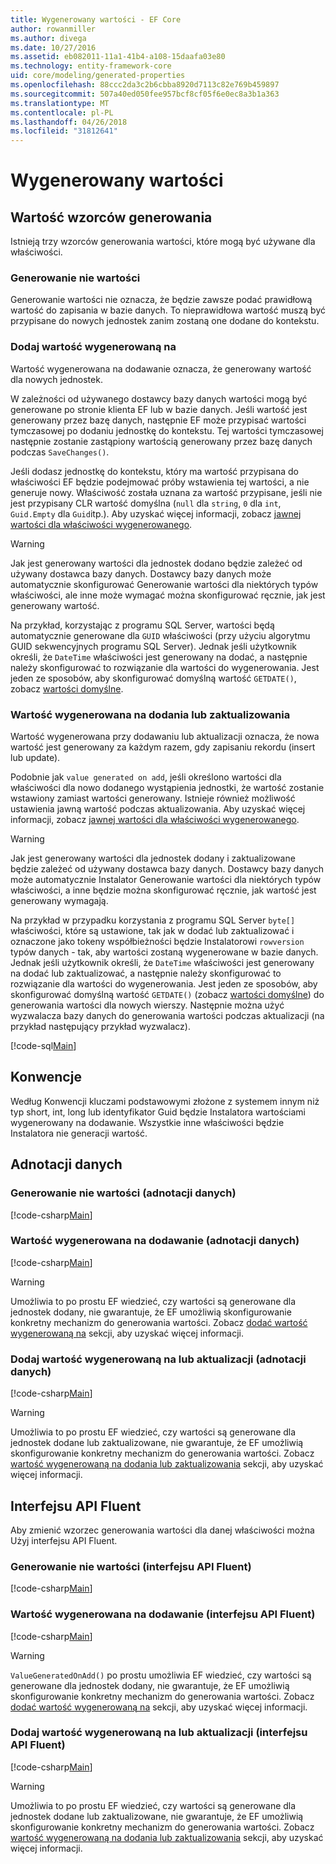 ```yaml
---
title: Wygenerowany wartości - EF Core
author: rowanmiller
ms.author: divega
ms.date: 10/27/2016
ms.assetid: eb082011-11a1-41b4-a108-15daafa03e80
ms.technology: entity-framework-core
uid: core/modeling/generated-properties
ms.openlocfilehash: 88ccc2da3c2b6cbba8920d7113c82e769b459897
ms.sourcegitcommit: 507a40ed050fee957bcf8cf05f6e0ec8a3b1a363
ms.translationtype: MT
ms.contentlocale: pl-PL
ms.lasthandoff: 04/26/2018
ms.locfileid: "31812641"
---
```

# <a name="generated-values"></a>Wygenerowany wartości

## <a name="value-generation-patterns"></a>Wartość wzorców generowania

Istnieją trzy wzorców generowania wartości, które mogą być używane dla właściwości.

### <a name="no-value-generation"></a>Generowanie nie wartości

Generowanie wartości nie oznacza, że będzie zawsze podać prawidłową wartość do zapisania w bazie danych. To nieprawidłowa wartość muszą być przypisane do nowych jednostek zanim zostaną one dodane do kontekstu.

### <a name="value-generated-on-add"></a>Dodaj wartość wygenerowaną na

Wartość wygenerowana na dodawanie oznacza, że generowany wartość dla nowych jednostek.

W zależności od używanego dostawcy bazy danych wartości mogą być generowane po stronie klienta EF lub w bazie danych. Jeśli wartość jest generowany przez bazę danych, następnie EF może przypisać wartości tymczasowej po dodaniu jednostkę do kontekstu. Tej wartości tymczasowej następnie zostanie zastąpiony wartością generowany przez bazę danych podczas `SaveChanges()`.

Jeśli dodasz jednostkę do kontekstu, który ma wartość przypisana do właściwości EF będzie podejmować próby wstawienia tej wartości, a nie generuje nowy. Właściwość została uznana za wartość przypisane, jeśli nie jest przypisany CLR wartość domyślna (`null` dla `string`, `0` dla `int`, `Guid.Empty` dla `Guid`itp.). Aby uzyskać więcej informacji, zobacz [jawnej wartości dla właściwości wygenerowanego](../saving/explicit-values-generated-properties.md).

> [!WARNING]  
> Jak jest generowany wartości dla jednostek dodano będzie zależeć od używany dostawca bazy danych. Dostawcy bazy danych może automatycznie skonfigurować Generowanie wartości dla niektórych typów właściwości, ale inne może wymagać można skonfigurować ręcznie, jak jest generowany wartość.
>
> Na przykład, korzystając z programu SQL Server, wartości będą automatycznie generowane dla `GUID` właściwości (przy użyciu algorytmu GUID sekwencyjnych programu SQL Server). Jednak jeśli użytkownik określi, że `DateTime` właściwości jest generowany na dodać, a następnie należy skonfigurować to rozwiązanie dla wartości do wygenerowania. Jest jeden ze sposobów, aby skonfigurować domyślną wartość `GETDATE()`, zobacz [wartości domyślne](relational/default-values.md).

### <a name="value-generated-on-add-or-update"></a>Wartość wygenerowana na dodania lub zaktualizowania

Wartość wygenerowana przy dodawaniu lub aktualizacji oznacza, że nowa wartość jest generowany za każdym razem, gdy zapisaniu rekordu (insert lub update).

Podobnie jak `value generated on add`, jeśli określono wartości dla właściwości dla nowo dodanego wystąpienia jednostki, że wartość zostanie wstawiony zamiast wartości generowany. Istnieje również możliwość ustawienia jawną wartość podczas aktualizowania. Aby uzyskać więcej informacji, zobacz [jawnej wartości dla właściwości wygenerowanego](../saving/explicit-values-generated-properties.md).

> [!WARNING]
> Jak jest generowany wartości dla jednostek dodany i zaktualizowane będzie zależeć od używany dostawca bazy danych. Dostawcy bazy danych może automatycznie Instalator Generowanie wartości dla niektórych typów właściwości, a inne będzie można skonfigurować ręcznie, jak wartość jest generowany wymagają.
> 
> Na przykład w przypadku korzystania z programu SQL Server `byte[]` właściwości, które są ustawione, tak jak w dodać lub zaktualizować i oznaczone jako tokeny współbieżności będzie Instalatorowi `rowversion` typów danych - tak, aby wartości zostaną wygenerowane w bazie danych. Jednak jeśli użytkownik określi, że `DateTime` właściwości jest generowany na dodać lub zaktualizować, a następnie należy skonfigurować to rozwiązanie dla wartości do wygenerowania. Jest jeden ze sposobów, aby skonfigurować domyślną wartość `GETDATE()` (zobacz [wartości domyślne](relational/default-values.md)) do generowania wartości dla nowych wierszy. Następnie można użyć wyzwalacza bazy danych do generowania wartości podczas aktualizacji (na przykład następujący przykład wyzwalacz).
> 
> [!code-sql[Main](../../../samples/core/Modeling/FluentAPI/Samples/ValueGeneratedOnAddOrUpdate.sql)]

## <a name="conventions"></a>Konwencje

Według Konwencji kluczami podstawowymi złożone z systemem innym niż typ short, int, long lub identyfikator Guid będzie Instalatora wartościami wygenerowany na dodawanie. Wszystkie inne właściwości będzie Instalatora nie generacji wartość.

## <a name="data-annotations"></a>Adnotacji danych

### <a name="no-value-generation-data-annotations"></a>Generowanie nie wartości (adnotacji danych)

[!code-csharp[Main](../../../samples/core/Modeling/DataAnnotations/Samples/ValueGeneratedNever.cs#Sample)]

### <a name="value-generated-on-add-data-annotations"></a>Wartość wygenerowana na dodawanie (adnotacji danych)

[!code-csharp[Main](../../../samples/core/Modeling/DataAnnotations/Samples/ValueGeneratedOnAdd.cs#Sample)]

> [!WARNING]  
> Umożliwia to po prostu EF wiedzieć, czy wartości są generowane dla jednostek dodany, nie gwarantuje, że EF umożliwią skonfigurowanie konkretny mechanizm do generowania wartości. Zobacz [dodać wartość wygenerowaną na](#value-generated-on-add) sekcji, aby uzyskać więcej informacji.

### <a name="value-generated-on-add-or-update-data-annotations"></a>Dodaj wartość wygenerowaną na lub aktualizacji (adnotacji danych)

[!code-csharp[Main](../../../samples/core/Modeling/DataAnnotations/Samples/ValueGeneratedOnAddOrUpdate.cs#Sample)]

> [!WARNING]  
> Umożliwia to po prostu EF wiedzieć, czy wartości są generowane dla jednostek dodane lub zaktualizowane, nie gwarantuje, że EF umożliwią skonfigurowanie konkretny mechanizm do generowania wartości. Zobacz [wartość wygenerowaną na dodania lub zaktualizowania](#value-generated-on-add-or-update) sekcji, aby uzyskać więcej informacji.

## <a name="fluent-api"></a>Interfejsu API Fluent

Aby zmienić wzorzec generowania wartości dla danej właściwości można Użyj interfejsu API Fluent.

### <a name="no-value-generation-fluent-api"></a>Generowanie nie wartości (interfejsu API Fluent)

[!code-csharp[Main](../../../samples/core/Modeling/FluentAPI/Samples/ValueGeneratedNever.cs#Sample)]

### <a name="value-generated-on-add-fluent-api"></a>Wartość wygenerowana na dodawanie (interfejsu API Fluent)

[!code-csharp[Main](../../../samples/core/Modeling/FluentAPI/Samples/ValueGeneratedOnAdd.cs#Sample)]

> [!WARNING]  
> `ValueGeneratedOnAdd()` po prostu umożliwia EF wiedzieć, czy wartości są generowane dla jednostek dodany, nie gwarantuje, że EF umożliwią skonfigurowanie konkretny mechanizm do generowania wartości.  Zobacz [dodać wartość wygenerowaną na](#value-generated-on-add) sekcji, aby uzyskać więcej informacji.

### <a name="value-generated-on-add-or-update-fluent-api"></a>Dodaj wartość wygenerowaną na lub aktualizacji (interfejsu API Fluent)

[!code-csharp[Main](../../../samples/core/Modeling/FluentAPI/Samples/ValueGeneratedOnAddOrUpdate.cs#Sample)]

> [!WARNING]  
> Umożliwia to po prostu EF wiedzieć, czy wartości są generowane dla jednostek dodane lub zaktualizowane, nie gwarantuje, że EF umożliwią skonfigurowanie konkretny mechanizm do generowania wartości. Zobacz [wartość wygenerowaną na dodania lub zaktualizowania](#value-generated-on-add-or-update) sekcji, aby uzyskać więcej informacji.
